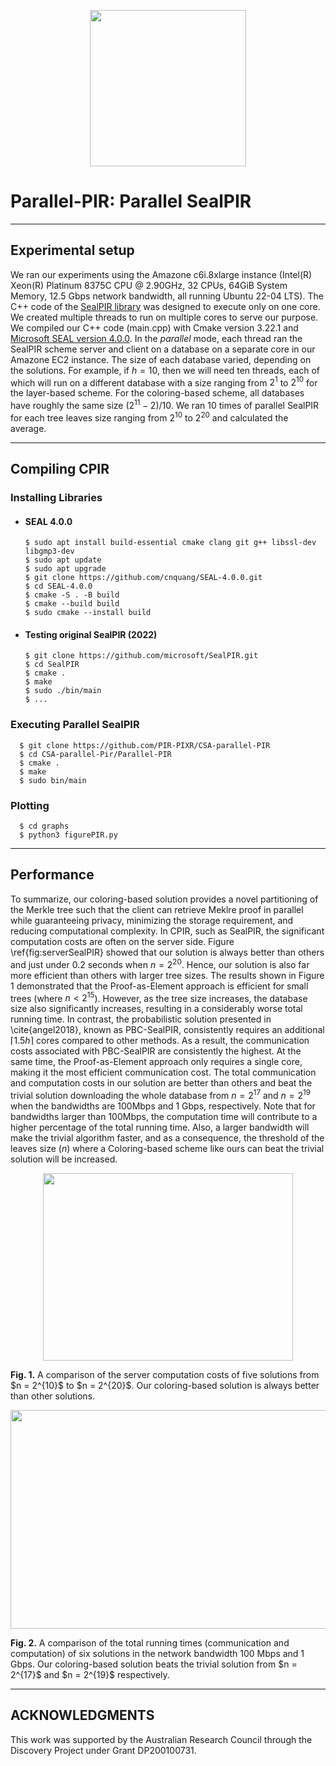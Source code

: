 <p align="center">
  <img width="250" height="250" src="https://github.com/cnquang/cnquang/assets/87842051/8c730560-bbc7-44d3-9a56-491a1034fefd">
</p>

# Parallel-PIR: Parallel SealPIR

---
## Experimental setup
We ran our experiments using the Amazone c6i.8xlarge instance (Intel(R) Xeon(R) Platinum 8375C CPU @ 2.90GHz, 32 CPUs, 64GiB System Memory, 12.5 Gbps network bandwidth, all running Ubuntu 22-04 LTS). The C++ code of the [SealPIR library](https://github.com/microsoft/SealPIR) was designed to execute only on one core. We created multiple threads to run on multiple cores to serve our purpose. We compiled our C++ code (main.cpp) with Cmake version 3.22.1 and [Microsoft SEAL version 4.0.0](https://github.com/cnquang/SEAL-4.0.0). In the *parallel* mode, each thread ran the SealPIR scheme server and client on a database on a separate core in our Amazone EC2 instance. The size of each database varied, depending on the solutions. For example, if $h = 10$, then we will need ten threads, each of which will run on a different database with a size ranging from $2^{1}$ to $2^{10}$ for the layer-based scheme. For the coloring-based scheme, all databases have roughly the same size $({2^{11} - 2})/10$. We ran 10 times of parallel SealPIR for each tree leaves size ranging from $2^{10}$ to $2^{20}$ and calculated the average.

---
## Compiling CPIR
### Installing Libraries

- #### SEAL 4.0.0
      $ sudo apt install build-essential cmake clang git g++ libssl-dev libgmp3-dev
      $ sudo apt update
      $ sudo apt upgrade
      $ git clone https://github.com/cnquang/SEAL-4.0.0.git
      $ cd SEAL-4.0.0
      $ cmake -S . -B build
      $ cmake --build build
      $ sudo cmake --install build
- #### Testing original SealPIR (2022)
      $ git clone https://github.com/microsoft/SealPIR.git
      $ cd SealPIR
      $ cmake .
      $ make
      $ sudo ./bin/main
      $ ...

### Executing Parallel SealPIR
      $ git clone https://github.com/PIR-PIXR/CSA-parallel-PIR
      $ cd CSA-parallel-Pir/Parallel-PIR
      $ cmake .
      $ make
      $ sudo bin/main
### Plotting
      $ cd graphs
      $ python3 figurePIR.py
---
## Performance
To summarize, our coloring-based solution provides a novel partitioning of the Merkle tree such that the client can retrieve Meklre proof in parallel while guaranteeing privacy, minimizing the storage requirement, and reducing computational complexity. In CPIR, such as SealPIR, the significant computation costs are often on the server side. Figure \ref{fig:serverSealPIR} showed that our solution is always better than others and just under 0.2 seconds when $n = 2^{20}$. Hence, our solution is also far more efficient than others with larger tree sizes. The results shown in Figure 1 demonstrated that the Proof-as-Element approach is efficient for small trees (where $n < 2^{15}$). However, as the tree size increases, the database size also significantly increases, resulting in a considerably worse total running time.
In contrast, the probabilistic solution presented in \cite{angel2018}, known as PBC-SealPIR, consistently requires an additional $\lceil 1.5h \rceil$ cores compared to other methods. As a result, the communication costs associated with PBC-SealPIR are consistently the highest. At the same time, the Proof-as-Element approach only requires a single core, making it the most efficient communication cost. The total communication and computation costs in our solution are better than others and beat the trivial solution downloading the whole database from $n = 2^{17}$ and $n = 2^{19}$ when the bandwidths are 100Mbps and 1 Gbps, respectively. Note that for bandwidths larger than 100Mbps, the computation time will contribute to a higher percentage of the total running time. Also, a larger bandwidth will make the trivial algorithm faster, and as a consequence, the threshold of the leaves size $(n)$ where a Coloring-based scheme like ours can beat the trivial solution will be increased. 

<p align="center">
  <img width="400" height="300" src="https://github.com/cnquang/cnquang/assets/87842051/92dcbf05-1fbf-458d-b759-adfd68ebba36">
</p>
<strong> Fig. 1.</strong> A comparison of the server computation costs of five solutions from $n = 2^{10}$ to $n = 2^{20}$. Our coloring-based solution is always better than other solutions.

<p align="center">
  <img width="800" height="350" src="https://github.com/cnquang/cnquang/assets/87842051/1405b979-329f-4a79-b506-ddc7bf7d7bd8"> 
</p>
<strong> Fig. 2.</strong> A comparison of the total running times (communication and computation) of six solutions in the network bandwidth 100 Mbps and 1 Gbps. Our coloring-based solution beats the trivial solution from $n = 2^{17}$ and $n = 2^{19}$ respectively.

---
## ACKNOWLEDGMENTS
This work was supported by the Australian Research Council through the Discovery Project under Grant DP200100731.
